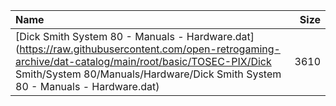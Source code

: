 |Name|Size|
|:---|---:|
|[Dick Smith System 80 - Manuals - Hardware.dat](https://raw.githubusercontent.com/open-retrogaming-archive/dat-catalog/main/root/basic/TOSEC-PIX/Dick Smith/System 80/Manuals/Hardware/Dick Smith System 80 - Manuals - Hardware.dat)|3610|
